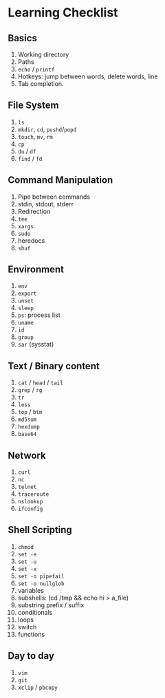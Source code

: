 # Learning Checklist

## Basics

1. Working directory
2. Paths
3. `echo` / `printf`
4. Hotkeys: jump between words, delete words, line
5. Tab completion.


## File System

1. `ls`
2. `mkdir`, `cd`, `pushd`/`popd`
3. `touch`, `mv`, `rm`
4. `cp`
5. `du` / `df`
6. `find` / `fd`


## Command Manipulation

1. Pipe between commands
2. stdin, stdout, stderr
3. Redirection
4. `tee`
5. `xargs`
6. `sudo`
7. heredocs
8. `shuf`


## Environment

1. `env`
2. `export`
3. `unset`
4. `sleep`
5. `ps`: process list
6. `uname`
7. `id`
8. `group`
9. `sar` (sysstat)

## Text / Binary content

1. `cat` / `head` / `tail`
2. `grep` / `rg`
3. `tr`
4. `less`
5. `top` / `btm`
6. `md5sum`
7. `hexdump`
8. `base64`


## Network

1. `curl`
2. `nc`
3. `telnet`
4. `traceroute`
5. `nslookup`
6. `ifconfig`


## Shell Scripting

1. `chmod`
2. `set -e`
3. `set -u`
4. `set -x`
5. `set -o pipefail`
6. `set -o nullglob`
7. variables
8. subshells: (cd /tmp && echo hi > a_file)
9. substring prefix / suffix
10. conditionals
11. loops
12. switch
13. functions


## Day to day

1. `vim`
2. `git`
3. `xclip` / `pbcopy`
